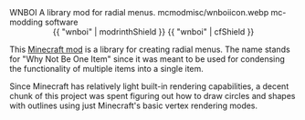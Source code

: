 <articlemeta>
    <name>WNBOI</name>
    <description>A library mod for radial menus.</description>
    <icon>mcmodmisc/wnboiicon.webp</icon>
    <tags>
        <tag>mc-modding</tag>
        <tag>software</tag>
    </tags>
</articlemeta>

<center>
{{ "wnboi" | modrinthShield }}
{{ "wnboi" | cfShield }}
</center>

This [Minecraft mod](https://en.wikipedia.org/wiki/Minecraft_modding) is a library for creating radial menus. The name stands for "Why Not Be One Item" since it was meant to be used for condensing the functionality of multiple items into a single item.

Since Minecraft has relatively light built-in rendering capabilities, a decent chunk of this project was spent figuring out how to draw circles and shapes with outlines using just Minecraft's basic vertex rendering modes.